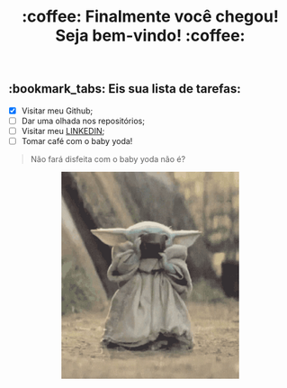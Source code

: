 <h1 align="center">:coffee: Finalmente você chegou! Seja bem-vindo! :coffee: </h1>
<p align="center">
<img src="http://gph.is/29yiaUc" alt=""/>
</p>
<h2>:bookmark_tabs: Eis sua lista  de tarefas:</h2>

- [x] Visitar meu Github;
- [ ] Dar uma olhada nos repositórios;
- [ ] Visitar meu [LINKEDIN](https://www.linkedin.com/in/gabrielreisritter/);
- [ ] Tomar café com o baby yoda!
> Não fará disfeita com o baby yoda não é?
<p align="center">
<img src="img/tenor.gif" alt=""/>
</p>


